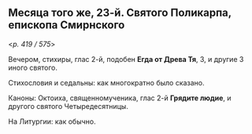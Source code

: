 
## Месяца того же, 23-й. Святого Поликарпа, епископа Смирнского  

<*p. 419 / 575*>

Вечером, стихиры, глас 2-й, подобен **Егда от Древа Тя**, 3, и другие 3 иного святого.  

Стихословия и седальны: как многократно было сказано. 

Каноны: Октоиха, священномученика, глас 2-й **Грядите людие**, и другого святого Четыредесятницы. 

На Литургии: как обычно.
